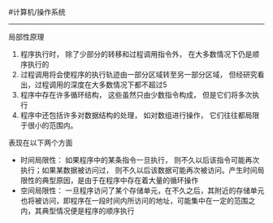 #计算机/操作系统 

---

局部性原理
1.    程序执行时， 除了少部分的转移和过程调用指令外， 在大多数情况下仍是顺序执行的
2.    过程调用将会使程序的执行轨迹由一部分区域转至另一部分区域， 但经研究看出，过程调用的深度在大多数情况下都不超过5
3.    程序中存在许多循环结构， 这些虽然只由少数指令构成， 但是它们将多次执行
4.    程序中还包括许多对数据结构的处理， 如对数组进行操作， 它们往往都局限于很小的范围内。


表现在以下两个方面
- 时间局限性：   如果程序中的某条指令一旦执行， 则不久以后该指令可能再次执行；如果某数据被访问过， 则不久以后该数据可能再次被访问。产生时间局限性的典型原因，是由于在程序中存在着大量的循环操作
- 空间局限性：   一旦程序访问了某个存储单元，在不久之后，其附近的存储单元也将被访问，即程序在一段时间内所访问的地址，可能集中在一定的范围之内，其典型情况便是程序的顺序执行

